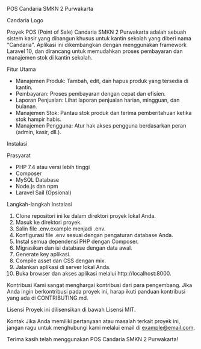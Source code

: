 POS Candaria SMKN 2 Purwakarta

Candaria Logo

Proyek POS (Point of Sale) Candaria SMKN 2 Purwakarta adalah sebuah sistem kasir yang dibangun khusus untuk kantin sekolah yang diberi nama "Candaria". Aplikasi ini dikembangkan dengan menggunakan framework Laravel 10, dan dirancang untuk memudahkan proses pembayaran dan manajemen stok di kantin sekolah.

Fitur Utama
- Manajemen Produk: Tambah, edit, dan hapus produk yang tersedia di kantin.
- Pembayaran: Proses pembayaran dengan cepat dan efisien.
- Laporan Penjualan: Lihat laporan penjualan harian, mingguan, dan bulanan.
- Manajemen Stok: Pantau stok produk dan terima pemberitahuan ketika stok hampir habis.
- Manajemen Pengguna: Atur hak akses pengguna berdasarkan peran (admin, kasir, dll.).

Instalasi

Prasyarat
- PHP 7.4 atau versi lebih tinggi
- Composer
- MySQL Database
- Node.js dan npm
- Laravel Sail (Opsional)

Langkah-langkah Instalasi
1. Clone repositori ini ke dalam direktori proyek lokal Anda.
2. Masuk ke direktori proyek.
3. Salin file .env.example menjadi .env.
4. Konfigurasi file .env sesuai dengan pengaturan database Anda.
5. Instal semua dependensi PHP dengan Composer.
6. Migrasikan dan isi database dengan data awal.
7. Generate key aplikasi.
8. Compile asset dan CSS dengan mix.
9. Jalankan aplikasi di server lokal Anda.
10. Buka browser dan akses aplikasi melalui http://localhost:8000.

Kontribusi
Kami sangat menghargai kontribusi dari para pengembang. Jika Anda ingin berkontribusi pada proyek ini, harap ikuti panduan kontribusi yang ada di CONTRIBUTING.md.

Lisensi
Proyek ini dilisensikan di bawah Lisensi MIT.

Kontak
Jika Anda memiliki pertanyaan atau masalah terkait proyek ini, jangan ragu untuk menghubungi kami melalui email di example@email.com.

Terima kasih telah menggunakan POS Candaria SMKN 2 Purwakarta!
